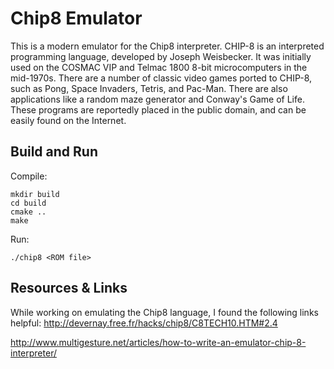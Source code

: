 # Chip8 Emulator
This is a modern emulator for the Chip8 interpreter. CHIP-8 is an interpreted programming language, developed by Joseph Weisbecker. It was initially used on the COSMAC VIP and Telmac 1800 8-bit microcomputers in the mid-1970s. There are a number of classic video games ported to CHIP-8, such as Pong, Space Invaders, Tetris, and Pac-Man. There are also applications like a random maze generator and Conway's Game of Life. These programs are reportedly placed in the public domain, and can be easily found on the Internet.

## Build and Run
Compile:
```
mkdir build
cd build
cmake ..
make
```
Run:
```
./chip8 <ROM file>
```

## Resources & Links
While working on emulating the Chip8 language, I found the following links helpful:
http://devernay.free.fr/hacks/chip8/C8TECH10.HTM#2.4

http://www.multigesture.net/articles/how-to-write-an-emulator-chip-8-interpreter/